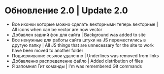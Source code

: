 # Обновление 2.0 | Update 2.0
- Все иконки которые можно сделать векторными теперь векторные | All icons when can be vector are now vector
-  Добавлен задний фон для сайта | Background was added to site
- Все ненужные для работы сайта штуки на JS переместились в другую папку | All JS things that are unnecessary for the site to work have been moved to another folder
- Подчеркивание ссылок удаленно | Underlines was removed from links
- Добавленно распределение файло | Added distribution of files
- Я запомнил Гит команды | I'm was remembered Git commands